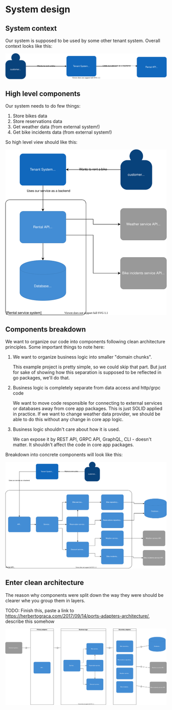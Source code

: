 # System design

## System context

Our system is supposed to be used by some other tenant system. Overall context looks like this:

![System context](systemcontext.svg)

## High level components

Our system needs to do few things:
1. Store bikes data
1. Store reservations data
1. Get weather data (from external system!)
1. Get bike incidents data (from external system!)

So high level view should like this:

![Containers](containers.svg)

## Components breakdown

We want to organize our code into components following clean architecture principles. Some important things to note here:

1. We want to organize business logic into smaller "domain chunks". 

   This example project is pretty simple, so we could skip that part. But just for sake of showing how this separation is supposed to be reflected in go packages, we'll do that.

1. Business logic is completely separate from data access and http/grpc code
   
   We want to move code responsible for connecting to external services or databases away from core app packages. This is just SOLID applied in practice. If we want to change weather data provider, we should be able to do this without any change in core app logic.

1. Business logic shouldn't care about how it is used.
   
   We can expose it by REST API, GRPC API, GraphQL, CLI - doesn't matter. It shouldn't affect the code in core app packages.

Breakdown into concrete components will look like this:

![Components](components.svg)


## Enter clean architecture

The reason why components were split down the way they were should be clearer whe you group them in layers.

TODO: Finish this, paste a link to https://herbertograca.com/2017/09/14/ports-adapters-architecture/, describe this somehow

![Clean architecture](cleanarchitecture.svg)
